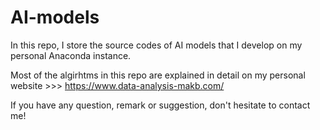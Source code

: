# AI-models

In this repo, I store the source codes of AI models that I develop on my personal Anaconda instance. 

Most of the algirhtms in this repo are explained in detail on my personal website >>> https://www.data-analysis-makb.com/

If you have any question, remark or suggestion, don't hesitate to contact me!

